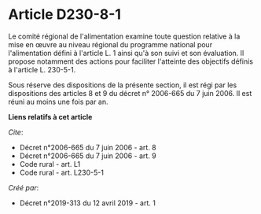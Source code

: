 # Article D230-8-1

Le comité régional de l'alimentation examine toute question relative à la mise en œuvre au niveau régional du programme
national pour l'alimentation défini à l'article L. 1 ainsi qu'à son suivi et son évaluation. Il propose notamment des actions
pour faciliter l'atteinte des objectifs définis à l'article L. 230-5-1. 

Sous réserve des dispositions de la présente section, il est régi par les dispositions des articles 8 et 9 du décret n°
2006-665 du 7 juin 2006. Il est réuni au moins une fois par an.

**Liens relatifs à cet article**

_Cite_:

  - Décret n°2006-665 du 7 juin 2006 - art. 8
  - Décret n°2006-665 du 7 juin 2006 - art. 9
  - Code rural - art. L1
  - Code rural - art. L230-5-1

_Créé par_:

  - Décret n°2019-313 du 12 avril 2019 - art. 1
